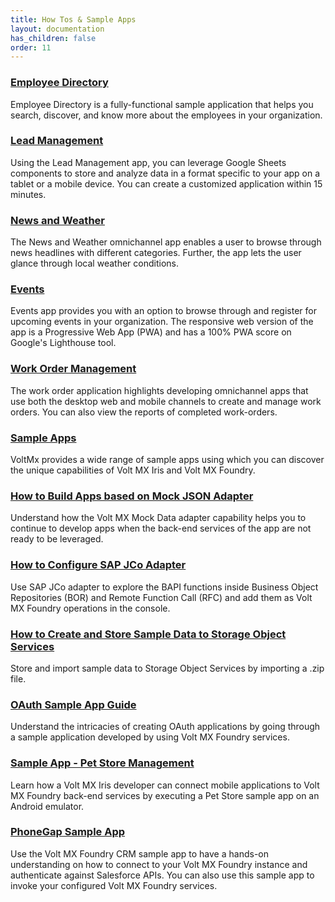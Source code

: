 ```yaml
---
title: How Tos & Sample Apps 
layout: documentation
has_children: false
order: 11
---
```


### [Employee Directory](https://marketplace.hclvoltmx.com/items/events)
Employee Directory is a fully-functional sample application that helps you search, discover, and know more about the employees in your organization.

### [Lead Management](https://marketplace.hclvoltmx.com/items/lead-management)
Using the Lead Management app, you can leverage Google Sheets components to store and analyze data in a format specific to your app on a tablet or a mobile device. You can create a customized application within 15 minutes.

### [News and Weather](https://marketplace.hclvoltmx.com/items/news-and-weather)
The News and Weather omnichannel app enables a user to browse through news headlines with different categories. Further, the app lets the user glance through local weather conditions.

### [Events](https://marketplace.hclvoltmx.com/items/events)
Events app provides you with an option to browse through and register for upcoming events in your organization. The responsive web version of the app is a Progressive Web App (PWA) and has a 100% PWA score on Google's Lighthouse tool.

### [Work Order Management](https://marketplace.hclvoltmx.com/items/work-order-management)
The work order application highlights developing omnichannel apps that use both the desktop web and mobile channels to create and manage work orders. You can also view the reports of completed work-orders.

### [Sample Apps](https://support.hcltechsw.com/csm?sys_kb_id=275b69d61b239054a2f48661cd4bcbc2&id=kb_article_view&sysparm_rank=3&sysparm_tsqueryId=bb4283881b17e41ca2f48661cd4bcb2e)
VoltMx provides a wide range of sample apps using which you can discover the unique capabilities of Volt MX Iris and Volt MX Foundry.

### [How to Build Apps based on Mock JSON Adapter](Foundry/voltmx_foundry_user_guide/Content/MockData_Adapter.html)
Understand how the Volt MX Mock Data adapter capability helps you to continue to develop apps when the back-end services of the app are not ready to be leveraged.

### [How to Configure SAP JCo Adapter](Foundry/voltmx_foundry_user_guide/Content/SAP_JCO.html)
Use SAP JCo adapter to explore the BAPI functions inside Business Object Repositories (BOR) and Remote Function Call (RFC) and add them as Volt MX Foundry operations in the console.

### [How to Create and Store Sample Data to Storage Object Services](Foundry/voltmx_foundry_user_guide/Content/ObjectsServices/Storage_ObjectServices.html)
Store and import sample data to Storage Object Services by importing a .zip file.

### [OAuth Sample App Guide](Foundry/KF_Services_OAuth_Sample/Content/KF_Services_OAuth_Sample.html)
Understand the intricacies of creating OAuth applications by going through a sample application developed by using Volt MX Foundry services.

### [Sample App - Pet Store Management](Foundry/petstore_management_app/Content/PetStoreHomepage.html)
Learn how a Volt MX Iris developer can connect mobile applications to Volt MX Foundry back-end services by executing a Pet Store sample app on an Android emulator.

### [PhoneGap Sample App](Foundry/voltmx_foundry_crm_quick_start_guide/Content/homepage.html)
Use the Volt MX Foundry CRM sample app to have a hands-on understanding on how to connect to your Volt MX Foundry instance and authenticate against Salesforce APIs. You can also use this sample app to invoke your configured Volt MX Foundry services.
